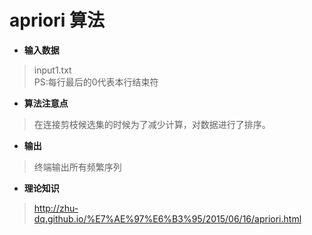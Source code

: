 ﻿# apriori 算法

- **输入数据**
> input1.txt <br>  PS:每行最后的0代表本行结束符
- **算法注意点**
>  在连接剪枝候选集的时候为了减少计算，对数据进行了排序。

- **输出**
> 终端输出所有频繁序列 

- **理论知识**
> http://zhu-dq.github.io/%E7%AE%97%E6%B3%95/2015/06/16/apriori.html


